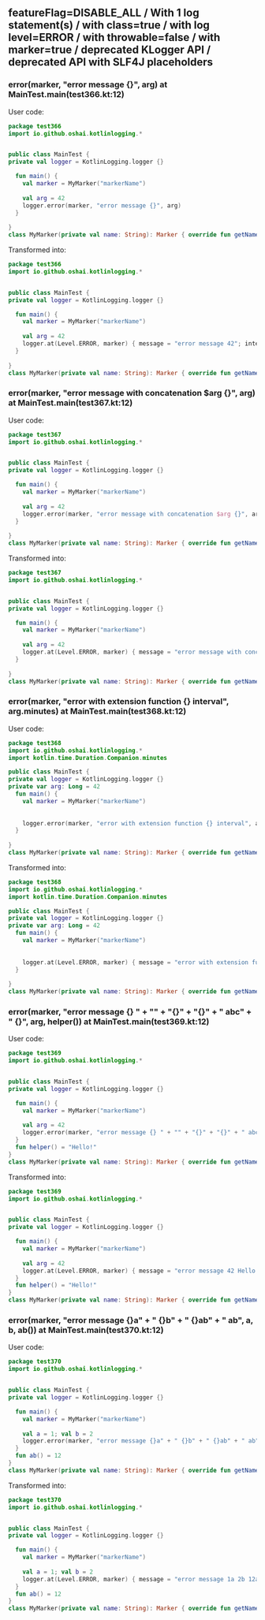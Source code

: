 ## featureFlag=DISABLE_ALL / With 1 log statement(s) / with class=true / with log level=ERROR / with throwable=false / with marker=true / deprecated KLogger API / deprecated API with SLF4J placeholders



###  error(marker, "error message {}", arg) at MainTest.main(test366.kt:12)

User code:
```kotlin
package test366
import io.github.oshai.kotlinlogging.*


public class MainTest {
private val logger = KotlinLogging.logger {}

  fun main() {
    val marker = MyMarker("markerName")
    
    val arg = 42
    logger.error(marker, "error message {}", arg)
  }
  
}
class MyMarker(private val name: String): Marker { override fun getName() = name }

```
  
Transformed into:
```kotlin
package test366
import io.github.oshai.kotlinlogging.*


public class MainTest {
private val logger = KotlinLogging.logger {}

  fun main() {
    val marker = MyMarker("markerName")
    
    val arg = 42
    logger.at(Level.ERROR, marker) { message = "error message 42"; internalCompilerData = KLoggingEventBuilder.InternalCompilerData(messageTemplate = "error message {}")
  }
  
}
class MyMarker(private val name: String): Marker { override fun getName() = name }

```

###  error(marker, "error message with concatenation $arg {}", arg) at MainTest.main(test367.kt:12)

User code:
```kotlin
package test367
import io.github.oshai.kotlinlogging.*


public class MainTest {
private val logger = KotlinLogging.logger {}

  fun main() {
    val marker = MyMarker("markerName")
    
    val arg = 42
    logger.error(marker, "error message with concatenation $arg {}", arg)
  }
  
}
class MyMarker(private val name: String): Marker { override fun getName() = name }

```
  
Transformed into:
```kotlin
package test367
import io.github.oshai.kotlinlogging.*


public class MainTest {
private val logger = KotlinLogging.logger {}

  fun main() {
    val marker = MyMarker("markerName")
    
    val arg = 42
    logger.at(Level.ERROR, marker) { message = "error message with concatenation 42 42"; internalCompilerData = KLoggingEventBuilder.InternalCompilerData(messageTemplate = "error message with concatenation 42 {}")
  }
  
}
class MyMarker(private val name: String): Marker { override fun getName() = name }

```

###  error(marker, "error with extension function {} interval", arg.minutes) at MainTest.main(test368.kt:12)

User code:
```kotlin
package test368
import io.github.oshai.kotlinlogging.*
import kotlin.time.Duration.Companion.minutes

public class MainTest {
private val logger = KotlinLogging.logger {}
private var arg: Long = 42
  fun main() {
    val marker = MyMarker("markerName")
    
    
    logger.error(marker, "error with extension function {} interval", arg.minutes)
  }
  
}
class MyMarker(private val name: String): Marker { override fun getName() = name }

```
  
Transformed into:
```kotlin
package test368
import io.github.oshai.kotlinlogging.*
import kotlin.time.Duration.Companion.minutes

public class MainTest {
private val logger = KotlinLogging.logger {}
private var arg: Long = 42
  fun main() {
    val marker = MyMarker("markerName")
    
    
    logger.at(Level.ERROR, marker) { message = "error with extension function 42m interval"; internalCompilerData = KLoggingEventBuilder.InternalCompilerData(messageTemplate = "error with extension function {} interval")
  }
  
}
class MyMarker(private val name: String): Marker { override fun getName() = name }

```

###  error(marker, "error message {} " + "" + "{}" + "{}" + " abc" + " {}", arg, helper()) at MainTest.main(test369.kt:12)

User code:
```kotlin
package test369
import io.github.oshai.kotlinlogging.*


public class MainTest {
private val logger = KotlinLogging.logger {}

  fun main() {
    val marker = MyMarker("markerName")
    
    val arg = 42
    logger.error(marker, "error message {} " + "" + "{}" + "{}" + " abc" + " {}", arg, helper())
  }
  fun helper() = "Hello!"
}
class MyMarker(private val name: String): Marker { override fun getName() = name }

```
  
Transformed into:
```kotlin
package test369
import io.github.oshai.kotlinlogging.*


public class MainTest {
private val logger = KotlinLogging.logger {}

  fun main() {
    val marker = MyMarker("markerName")
    
    val arg = 42
    logger.at(Level.ERROR, marker) { message = "error message 42 Hello!{} abc {}"; internalCompilerData = KLoggingEventBuilder.InternalCompilerData(messageTemplate = "error message {} {}{} abc {}")
  }
  fun helper() = "Hello!"
}
class MyMarker(private val name: String): Marker { override fun getName() = name }

```

###  error(marker, "error message {}a" + " {}b" + " {}ab" + " ab", a, b, ab()) at MainTest.main(test370.kt:12)

User code:
```kotlin
package test370
import io.github.oshai.kotlinlogging.*


public class MainTest {
private val logger = KotlinLogging.logger {}

  fun main() {
    val marker = MyMarker("markerName")
    
    val a = 1; val b = 2
    logger.error(marker, "error message {}a" + " {}b" + " {}ab" + " ab", a, b, ab())
  }
  fun ab() = 12
}
class MyMarker(private val name: String): Marker { override fun getName() = name }

```
  
Transformed into:
```kotlin
package test370
import io.github.oshai.kotlinlogging.*


public class MainTest {
private val logger = KotlinLogging.logger {}

  fun main() {
    val marker = MyMarker("markerName")
    
    val a = 1; val b = 2
    logger.at(Level.ERROR, marker) { message = "error message 1a 2b 12ab ab"; internalCompilerData = KLoggingEventBuilder.InternalCompilerData(messageTemplate = "error message {}a {}b {}ab ab")
  }
  fun ab() = 12
}
class MyMarker(private val name: String): Marker { override fun getName() = name }

```
